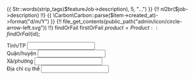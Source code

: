 {{ Str::words(strip_tags($featureJob->description), 5, "...") }}
{!! nl2br($job->description) !!}
{{ \Carbon\Carbon::parse($item->created_at)->format("d/m/Y") }}
{!! file_get_contents(public_path("admin/icon/circle-arrow-left.svg")) !!}
findOrFail
firstOrFail
$product = Product::findOrFail($id);

<div class="row g-2">
              <div class="mb-3 col-md-6">
                <label for="title" class="form-label">Tỉnh/TP</label>
                <input type="text" class="form-control" id="title" name="title">
              </div>
              <div class="mb-3 col-md-6">
                <label for="title" class="form-label">Quận/huyện</label>
                <input type="text" class="form-control" id="title" name="title">
              </div>
            </div>
            <div class="row g-2">
              <div class="mb-3 col-md-6">
                <label for="title" class="form-label">Xã/phường</label>
                <input type="text" class="form-control" id="title" name="title">
              </div>
              <div class="mb-3 col-md-6">
                <label for="title" class="form-label">Địa chỉ cụ thể</label>
                <input type="text" class="form-control" id="title" name="title">
              </div>
</div>
